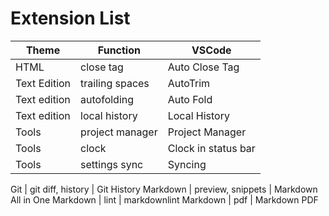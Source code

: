 # Extension List #

Theme | Function | VSCode
----- | -------- | -------
HTML | close tag | Auto Close Tag
Text Edition | trailing spaces | AutoTrim
Text edition | autofolding | Auto Fold
Text edition | local history | Local History
Tools | project manager | Project Manager
Tools | clock | Clock in status bar
Tools | settings sync | Syncing

Git | git diff, history | Git History
Markdown | preview, snippets | Markdown All in One
Markdown | lint | markdownlint
Markdown | pdf | Markdown PDF
